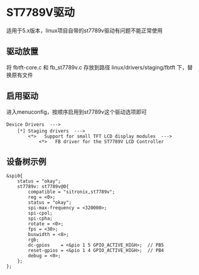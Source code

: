 # ST7789V驱动
适用于5.x版本，linux项目自带的st7789v驱动有问题不能正常使用
## 驱动放置
将 fbtft-core.c 和 fb_st7789v.c 存放到路径 linux/drivers/staging/fbtft 下，替换原有文件
## 启用驱动
进入menuconfig，按顺序启用到st7789v这个驱动选项即可

	Device Drivers  --->　
		[*] Staging drivers  --->　
			<*>   Support for small TFT LCD display modules  ---> 
				<*>   FB driver for the ST7789V LCD Controller 

## 设备树示例

```
&spi0{
    status = "okay";
    st7789v: st7789v@0{
        compatible = "sitronix,st7789v";
        reg = <0>;
        status = "okay";
        spi-max-frequency = <320000>;
        spi-cpol;
        spi-cpha;
        rotate = <0>;
        fps = <30>;
        buswidth = <8>;
        rgb;
        dc-gpios    = <&pio 1 5 GPIO_ACTIVE_HIGH>;  // PB5 
        reset-gpios = <&pio 1 4 GPIO_ACTIVE_HIGH>;  // PB4
        debug = <0>;
    };
};
```

